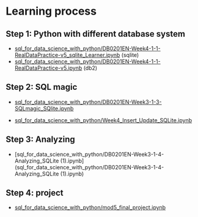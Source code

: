 # Learning process
## Step 1: Python with different database system
- [sql_for_data_science_with_python/DB0201EN-Week4-1-1-RealDataPractice-v5_sqlite_Learner.ipynb](sql_for_data_science_with_python/DB0201EN-Week4-1-1-RealDataPractice-v5_sqlite_Learner.ipynb) (sqlite)
- [sql_for_data_science_with_python/DB0201EN-Week4-1-1-RealDataPractice-v5.ipynb](sql_for_data_science_with_python/DB0201EN-Week4-1-1-RealDataPractice-v5.ipynb) (db2)


## Step 2: SQL magic
- [sql_for_data_science_with_python/DB0201EN-Week3-1-3-SQLmagic_SQlite.ipynb](sql_for_data_science_with_python/DB0201EN-Week3-1-3-SQLmagic_SQlite.ipynb)

- [sql_for_data_science_with_python/Week4_Insert_Update_SQLite.ipynb](sql_for_data_science_with_python/Week4_Insert_Update_SQLite.ipynb)





## Step 3: Analyzing
- [sql_for_data_science_with_python/DB0201EN-Week3-1-4-Analyzing_SQLite (1).ipynb](sql_for_data_science_with_python/DB0201EN-Week3-1-4-Analyzing_SQLite (1).ipynb)


## Step 4: project
- [sql_for_data_science_with_python/mod5_final_project.ipynb](sql_for_data_science_with_python/mod5_final_project.ipynb)





